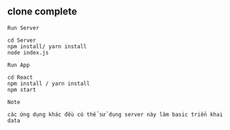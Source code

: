 ## clone complete


`Run Server`  
``` 
cd Server
npm install/ yarn install
node index.js
```

`Run App`

```
cd React
npm install / yarn install 
npm start
```



`Note`

```
các ứng dụng khác đều có thể sử dụng server này làm basic triển khai data
```
